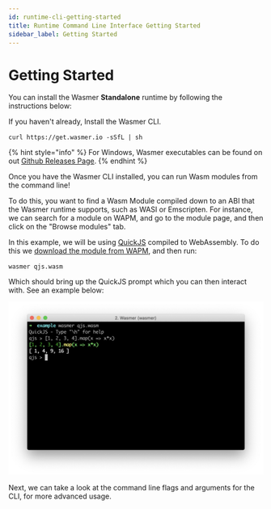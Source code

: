 ```yaml
---
id: runtime-cli-getting-started
title: Runtime Command Line Interface Getting Started
sidebar_label: Getting Started
---
```


# Getting Started

You can install the Wasmer **Standalone** runtime by following the instructions below:

If you haven't already, Install the Wasmer CLI.

```text
curl https://get.wasmer.io -sSfL | sh
```

{% hint style="info" %}
For Windows, Wasmer executables can be found on out [Github Releases Page](https://github.com/wasmerio/wasmer/releases).
{% endhint %}

Once you have the Wasmer CLI installed, you can run Wasm modules from the command line!

To do this, you want to find a Wasm Module compiled down to an ABI that the Wasmer runtime supports, such as WASI or Emscripten. For instance, we can search for a module on WAPM, and go to the module page, and then click on the "Browse modules" tab.

In this example, we will be using [QuickJS](https://wapm.io/package/quickjs) compiled to WebAssembly. To do this we [download the module from WAPM](https://wapm.io/package/quickjs#explore), and then run:

```text
wasmer qjs.wasm
```

Which should bring up the QuickJS prompt which you can then interact with. See an example below:

![](../../.gitbook/assets/screen-shot-2020-02-17-at-3.54.10-pm.png)

Next, we can take a look at the command line flags and arguments for the CLI, for more advanced usage.

